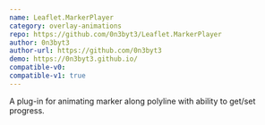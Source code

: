 ```yaml
---
name: Leaflet.MarkerPlayer
category: overlay-animations
repo: https://github.com/0n3byt3/Leaflet.MarkerPlayer
author: 0n3byt3
author-url: https://github.com/0n3byt3
demo: https://0n3byt3.github.io/
compatible-v0:
compatible-v1: true
---
```


A plug-in for animating marker along polyline with ability to get/set progress.
